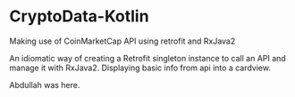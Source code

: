 # CryptoData-Kotlin
Making use of CoinMarketCap API using retrofit and RxJava2


  An idiomatic way of creating a Retrofit singleton instance to call an API and manage it with RxJava2.
Displaying basic info from api into a cardview.


Abdullah was here.
